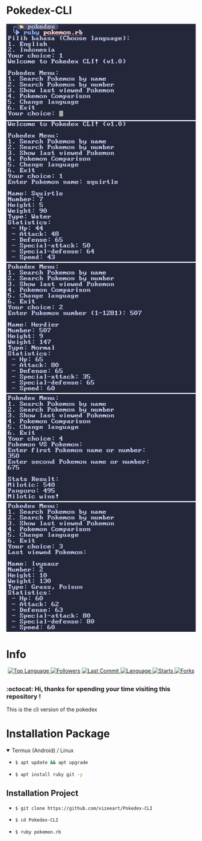 # Pokedex-CLI

<p align="center">
  <a name="top" href="#octocat-hi-there-thanks-for-visiting-">
    <img alt="vizeeart/Pokedex-CLI" height="60%" width="100%" src="img/01.jpg"/>
    <img alt="vizeeart/Pokedex-CLI" height="60%" width="100%" src="img/02.jpg"/>
    <img alt="vizeeart/Pokedex-CLI" height="60%" width="100%" src="img/03.jpg"/>
    <img alt="vizeeart/Pokedex-CLI" height="60%" width="100%" src="img/04.jpg"/>
    <img alt="vizeeart/Pokedex-CLI" height="60%" width="100%" src="img/05.jpg"/>
  </a>
</p>

# Info

<p align="center">

 <a href="https://github.com/vizeeart">
    <img alt="Top Language" src="https://img.shields.io/github/languages/top/vizeeart/Pokedex-CLI.svg"/>
  </a>
<a href="https://github.com/vizeeart/followers">
  <img title="Followers" src="https://img.shields.io/github/followers/vizeeart?label=Followers&color=blue&style=flat-square"></a>
<a href="https://github.com/vizeeart/Pokedex-CLI/stargazers/">
<a href="https://github.com/vizeeart">
  <img alt="Last Commit" src="https://img.shields.io/github/last-commit/vizeeart/Pokedex-CLI.svg"/>
</a>
<a href="https://github.com/vizeeart">
  <img alt="Language" src="https://img.shields.io/github/languages/count/vizeeart/Pokedex-CLI.svg"/>
</a>
<a href="https://github.com/vizeeart">
  <img alt="Starts" src="https://img.shields.io/github/stars/vizeeart/Pokedex-CLI.svg"/>
</a>
<a href="https://github.com/vizeeart">
  <img alt="Forks" src="https://img.shields.io/github/forks/vizeeart/Pokedex-CLI.svg"/>
</a>
</div>
</p>

##
### :octocat: Hi, thanks for spending your time visiting this repository !
<p>
  This is the cli version of the pokedex
</p>


# Installation Package
<details open>
<summary>Termux (Android) / Linux</summary>

- ```bash
  $ apt update && apt upgrade
  ```

- ```bash
  $ apt install ruby git -y
  ```

## Installation Project

- ```bash
  $ git clone https://github.com/vizeeart/Pokedex-CLI
  ```

- ```bash
  $ cd Pokedex-CLI
  ```

- ```bash
  $ ruby pokemon.rb
  ```